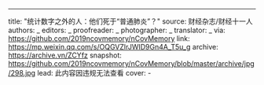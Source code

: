 -------------
title: "统计数字之外的人：他们死于“普通肺炎”？"
source: 财经杂志/财经十一人
authors: _
editors: _
proofreader: _
photographer: _
translator: _
via: https://github.com/2019ncovmemory/nCovMemory
link: https://mp.weixin.qq.com/s/OQGVZlrJWID9Gn4A_T5u_g
archive: https://archive.vn/ZCYfz
snapshot: https://github.com/2019ncovmemory/nCovMemory/blob/master/archive/jpg/298.jpg
lead: 此内容因违规无法查看
cover: -
